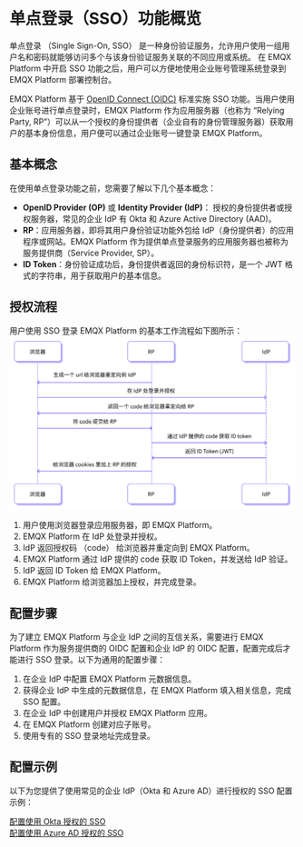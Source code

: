 # 单点登录（SSO）功能概览

单点登录 （Single Sign-On, SSO） 是一种身份验证服务，允许用户使用一组用户名和密码就能够访问多个与该身份验证服务关联的不同应用或系统。 在 EMQX Platform 中开启 SSO 功能之后，用户可以方便地使用企业账号管理系统登录到 EMQX Platform 部署控制台。

EMQX Platform 基于 [OpenID Connect (OIDC)](https://openid.net/developers/how-connect-works/) 标准实施 SSO 功能。当用户使用企业账号进行单点登录时，EMQX Platform 作为应用服务器（也称为 “Relying Party, RP”）可以从一个授权的身份提供者（企业自有的身份管理服务器）获取用户的基本身份信息，用户便可以通过企业账号一键登录 EMQX Platform。

## 基本概念

在使用单点登录功能之前，您需要了解以下几个基本概念：

- **OpenID Provider (OP)** 或 **Identity Provider (IdP)**： 授权的身份提供者或授权服务器，常见的企业 IdP 有 Okta 和 Azure Active Directory (AAD)。
- **RP**：应用服务器，即将其用户身份验证功能外包给 IdP（身份提供者）的应用程序或网站。EMQX Platform 作为提供单点登录服务的应用服务器也被称为服务提供商（Service Provider, SP）。
- **ID Token**：身份验证成功后，身份提供者返回的身份标识符，是一个 JWT 格式的字符串，用于获取用户的基本信息。

## 授权流程

用户使用 SSO 登录 EMQX Platform 的基本工作流程如下图所示：
<img src="./_assets/sso0.png" alt="sso" style="zoom:67%;" />

1. 用户使用浏览器登录应用服务器，即 EMQX Platform。
1. EMQX Platform 在 IdP 处登录并授权。
2. IdP 返回授权码 （code） 给浏览器并重定向到 EMQX Platform。
3. EMQX Platform 通过 IdP 提供的 code 获取 ID Token，并发送给 IdP 验证。
4. IdP 返回 ID Token 给 EMQX Platform。
5. EMQX Platform 给浏览器加上授权，并完成登录。


## 配置步骤

为了建立 EMQX Platform 与企业 IdP 之间的互信关系，需要进行 EMQX Platform 作为服务提供商的 OIDC 配置和企业 IdP 的 OIDC 配置，配置完成后才能进行 SSO 登录。以下为通用的配置步骤：

1. 在企业 IdP 中配置 EMQX Platform 元数据信息。
2. 获得企业 IdP 中生成的元数据信息，在 EMQX Platform 填入相关信息，完成 SSO 配置。
4. 在企业 IdP 中创建用户并授权 EMQX Platform 应用。
5. 在 EMQX Platform 创建对应子账号。
6. 使用专有的 SSO 登录地址完成登录。

## 配置示例
以下为您提供了使用常见的企业 IdP（Okta 和 Azure AD）进行授权的 SSO 配置示例：

[配置使用 Okta 授权的 SSO](./sso_okta.md) <br>
[配置使用 Azure AD 授权的 SSO](./sso_azure.md)

